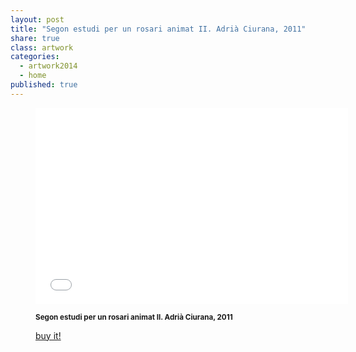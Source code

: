```yaml
---
layout: post
title: "Segon estudi per un rosari animat II. Adrià Ciurana, 2011"
share: true
class: artwork
categories:
  - artwork2014
  - home
published: true
---
```


<figure class="text-center">
	<div class="embed-container embed-container_16-9">
		<iframe src="//player.vimeo.com/video/101385919?title=0&amp;portrait=0" width="500" height="314" frameborder="0" webkitallowfullscreen mozallowfullscreen allowfullscreen></iframe>
	</div>
	<figcaption>
		<p><small><strong>Segon estudi per un rosari animat II. Adrià Ciurana, 2011</strong></small></p>
		<p><a href="http://www.artinpocket.cat/product/segon-estudi-per-un-rosari-animat-ii-adria-ciurana-2011/" class="btn btn-primary btn-lg"><i class="fa fa-credit-card"></i> buy it!</a></p>
	</figcaption>
</figure>
